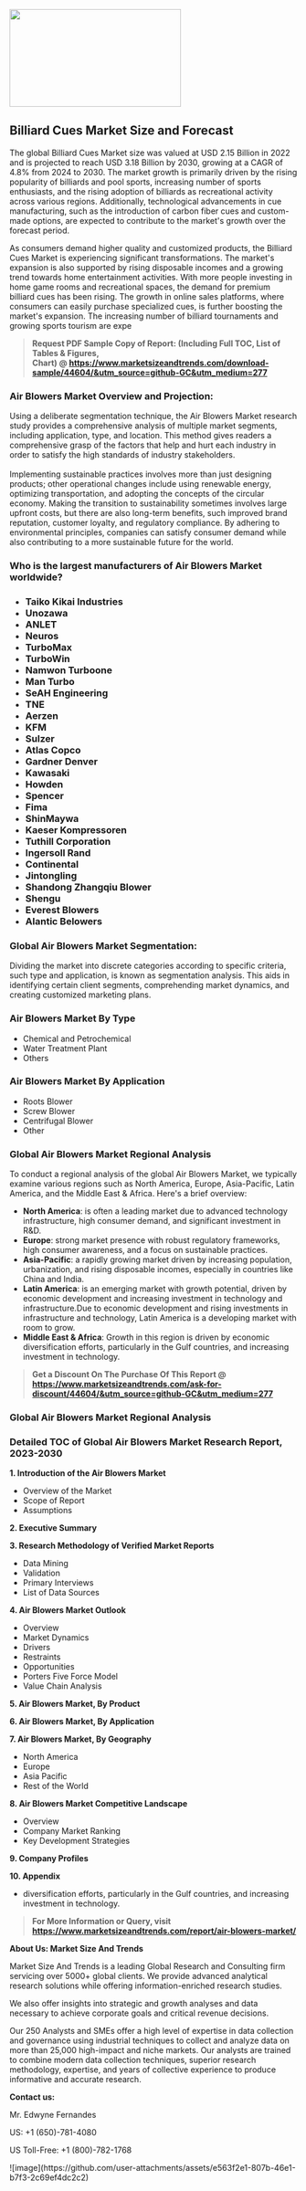 <p><img class="alignnone size-medium wp-image-20088" src="https://ffe5etoiles.com/wp-content/uploads/2024/12/MST1-300x171.png" alt="" width="300" height="171" /></p><h2>Billiard Cues Market Size and Forecast</h2><p>The global Billiard Cues Market size was valued at USD 2.15 Billion in 2022 and is projected to reach USD 3.18 Billion by 2030, growing at a CAGR of 4.8% from 2024 to 2030. The market growth is primarily driven by the rising popularity of billiards and pool sports, increasing number of sports enthusiasts, and the rising adoption of billiards as recreational activity across various regions. Additionally, technological advancements in cue manufacturing, such as the introduction of carbon fiber cues and custom-made options, are expected to contribute to the market's growth over the forecast period.</p><p>As consumers demand higher quality and customized products, the Billiard Cues Market is experiencing significant transformations. The market's expansion is also supported by rising disposable incomes and a growing trend towards home entertainment activities. With more people investing in home game rooms and recreational spaces, the demand for premium billiard cues has been rising. The growth in online sales platforms, where consumers can easily purchase specialized cues, is further boosting the market's expansion. The increasing number of billiard tournaments and growing sports tourism are expe</p><blockquote id="" class=""><strong>Request PDF Sample Copy of Report: (Including Full TOC, List of Tables &amp; Figures, Chart)&nbsp;@&nbsp;<strong><a href="https://www.marketsizeandtrends.com/download-sample/44604/&utm_source=github-GC&utm_medium=277" target="_blank">https://www.marketsizeandtrends.com/download-sample/44604/&utm_source=github-GC&utm_medium=277</a></strong></strong></blockquote><h3 id="" class="">Air Blowers Market&nbsp;Overview and Projection:</h3><p id="" class="">Using a deliberate segmentation technique, the Air Blowers Market research study provides a comprehensive analysis of multiple market segments, including application, type, and location. This method gives readers a comprehensive grasp of the factors that help and hurt each industry in order to satisfy the high standards of industry stakeholders. <br /> <br />Implementing sustainable practices involves more than just designing products; other operational changes include using renewable energy, optimizing transportation, and adopting the concepts of the circular economy. Making the transition to sustainability sometimes involves large upfront costs, but there are also long-term benefits, such improved brand reputation, customer loyalty, and regulatory compliance. By adhering to environmental principles, companies can satisfy consumer demand while also contributing to a more sustainable future for the world.</p><h3 id="" class="">Who is the largest manufacturers of&nbsp;Air Blowers Market worldwide?</h3><h3 class=""><p><ul><li>Taiko Kikai Industries </li><li> Unozawa </li><li> ANLET </li><li> Neuros </li><li> TurboMax </li><li> TurboWin </li><li> Namwon Turboone </li><li> Man Turbo </li><li> SeAH Engineering </li><li> TNE </li><li> Aerzen </li><li> KFM </li><li> Sulzer </li><li> Atlas Copco </li><li> Gardner Denver </li><li> Kawasaki </li><li> Howden </li><li> Spencer </li><li> Fima </li><li> ShinMaywa </li><li> Kaeser Kompressoren </li><li> Tuthill Corporation </li><li> Ingersoll Rand </li><li> Continental </li><li> Jintongling </li><li> Shandong Zhangqiu Blower </li><li> Shengu </li><li> Everest Blowers </li><li> Alantic Belowers</li></ul></p></h3><h3 id="" class="">Global&nbsp;Air Blowers Market Segmentation:</h3><p id="" class="">Dividing the market into discrete categories according to specific criteria, such type and application, is known as segmentation analysis. This aids in identifying certain client segments, comprehending market dynamics, and creating customized marketing plans.</p><h3 id="" class="">Air Blowers Market&nbsp;By Type</h3><p><p><ul><li>Chemical and Petrochemical </li><li> Water Treatment Plant </li><li> Others</p></li></ul></p></p><h3 id="" class="">Air Blowers Market&nbsp;By Application</h3><p class=""><p><ul><li>Roots Blower </li><li> Screw Blower </li><li> Centrifugal Blower </li><li> Other</li></ul></p></p><h3 id="" class="">Global Air Blowers Market Regional Analysis</h3><p id="" class="">To conduct a regional analysis of the global Air Blowers Market, we typically examine various regions such as North America, Europe, Asia-Pacific, Latin America, and the Middle East &amp; Africa. Here's a brief overview:</p><ul><li><strong>North America</strong>: is often a leading market due to advanced technology infrastructure, high consumer demand, and significant investment in R&amp;D.</li><li><strong>Europe</strong>: strong market presence with robust regulatory frameworks, high consumer awareness, and a focus on sustainable practices.</li><li><strong>Asia-Pacific</strong>: a rapidly growing market driven by increasing population, urbanization, and rising disposable incomes, especially in countries like China and India.</li><li><strong>Latin America</strong>: is an emerging market with growth potential, driven by economic development and increasing investment in technology and infrastructure.Due to economic development and rising investments in infrastructure and technology, Latin America is a developing market with room to grow.</li><li><strong>Middle East &amp; Africa</strong>: Growth in this region is driven by economic diversification efforts, particularly in the Gulf countries, and increasing investment in technology.</li></ul><blockquote id="" class=""><strong>Get a Discount On The Purchase Of This Report @ <strong><a href="https://www.marketsizeandtrends.com/ask-for-discount/44604/&utm_source=github-GC&utm_medium=277" target="_blank">https://www.marketsizeandtrends.com/ask-for-discount/44604/&utm_source=github-GC&utm_medium=277</a></strong></strong></blockquote><h3 id="" class="">Global Air Blowers Market Regional Analysis</h3><h3 id="" class="">Detailed TOC of Global Air Blowers Market Research Report, 2023-2030</h3><p id="" class=""><strong>1. Introduction of the Air Blowers Market</strong></p><ul><li>Overview of the Market</li><li>Scope of Report</li><li>Assumptions</li></ul><p id="" class=""><strong>2. Executive Summary</strong></p><p id="" class=""><strong>3. Research Methodology of Verified Market Reports</strong></p><ul><li>Data Mining</li><li>Validation</li><li>Primary Interviews</li><li>List of Data Sources</li></ul><p id="" class=""><strong>4. Air Blowers Market Outlook</strong></p><ul><li>Overview</li><li>Market Dynamics</li><li>Drivers</li><li>Restraints</li><li>Opportunities</li><li>Porters Five Force Model</li><li>Value Chain Analysis</li></ul><p id="" class=""><strong>5. Air Blowers Market, By Product</strong></p><p id="" class=""><strong>6. Air Blowers Market, By Application</strong></p><p id="" class=""><strong>7. Air Blowers Market, By Geography</strong></p><ul><li>North America</li><li>Europe</li><li>Asia Pacific</li><li>Rest of the World</li></ul><p id="" class=""><strong>8. Air Blowers Market Competitive Landscape</strong></p><ul><li>Overview</li><li>Company Market Ranking</li><li>Key Development Strategies</li></ul><p id="" class=""><strong>9. Company Profiles</strong></p><p id="" class=""><strong>10. Appendix</strong></p><ul><li>diversification efforts, particularly in the Gulf countries, and increasing investment in technology.</li></ul><blockquote id="" class=""><strong>For More Information or Query, visit <strong><strong><a href="https://www.marketsizeandtrends.com/report/air-blowers-market/" target="_blank">https://www.marketsizeandtrends.com/report/air-blowers-market/</a></strong></strong></strong></blockquote><p id="" class=""><strong>About Us: Market Size And Trends</strong></p><p id="" class="">Market Size And Trends is a leading Global Research and Consulting firm servicing over 5000+ global clients. We provide advanced analytical research solutions while offering information-enriched research studies.</p><p id="" class="">We also offer insights into strategic and growth analyses and data necessary to achieve corporate goals and critical revenue decisions.</p><p id="" class="">Our 250 Analysts and SMEs offer a high level of expertise in data collection and governance using industrial techniques to collect and analyze data on more than 25,000 high-impact and niche markets. Our analysts are trained to combine modern data collection techniques, superior research methodology, expertise, and years of collective experience to produce informative and accurate research.</p><p id="" class=""><strong>Contact us:</strong></p><p id="" class="">Mr. Edwyne Fernandes</p><p id="" class="">US: +1 (650)-781-4080</p><p id="" class="">US Toll-Free: +1 (800)-782-1768</p>
![image](https://github.com/user-attachments/assets/e563f2e1-807b-46e1-b7f3-2c69ef4dc2c2)

